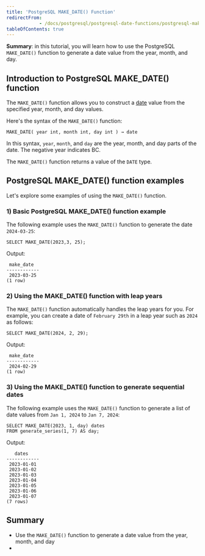 ```yaml
---
title: 'PostgreSQL MAKE_DATE() Function'
redirectFrom: 
            - /docs/postgresql/postgresql-date-functions/postgresql-make_date/
tableOfContents: true
---
```


**Summary**: in this tutorial, you will learn how to use the PostgreSQL `MAKE_DATE()` function to generate a date value from the year, month, and day.



## Introduction to PostgreSQL MAKE_DATE() function



The `MAKE_DATE()` function allows you to construct a [date](/docs/postgresql/postgresql-date) value from the specified year, month, and day values.



Here's the syntax of the `MAKE_DATE()` function:



```
MAKE_DATE( year int, month int, day int ) → date
```



In this syntax, `year`, `month`, and `day` are the year, month, and day parts of the date. The negative year indicates BC.



The `MAKE_DATE()` function returns a value of the `DATE` type.



## PostgreSQL MAKE_DATE() function examples



Let's explore some examples of using the `MAKE_DATE()` function.



### 1) Basic PostgreSQL MAKE_DATE() function example



The following example uses the `MAKE_DATE()` function to generate the date `2024-03-25`:



```
SELECT MAKE_DATE(2023,3, 25);
```



Output:



```
 make_date
------------
 2023-03-25
(1 row)
```



### 2) Using the MAKE_DATE() function with leap years



The `MAKE_DATE()` function automatically handles the leap years for you. For example, you can create a date of `February 29th` in a leap year such as `2024` as follows:



```
SELECT MAKE_DATE(2024, 2, 29);
```



Output:



```
 make_date
------------
 2024-02-29
(1 row)
```



### 3) Using the MAKE_DATE() function to generate sequential dates



The following example uses the `MAKE_DATE()` function to generate a list of date values from `Jan 1, 2024` to `Jan 7, 2024`:



```
SELECT MAKE_DATE(2023, 1, day) dates
FROM generate_series(1, 7) AS day;
```



Output:



```
   dates
------------
 2023-01-01
 2023-01-02
 2023-01-03
 2023-01-04
 2023-01-05
 2023-01-06
 2023-01-07
(7 rows)
```



## Summary



- Use the `MAKE_DATE()` function to generate a date value from the year, month, and day
- 
